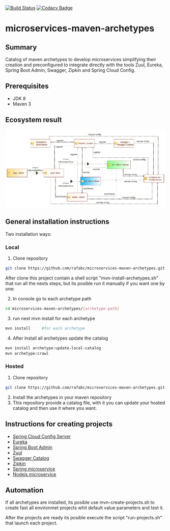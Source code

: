 [![Build Status](https://travis-ci.org/rafabc/microservices-maven-archetypes.svg?branch=master)](https://travis-ci.org/rafabc/microservices-maven-archetypes)     [![Codacy Badge](https://api.codacy.com/project/badge/Grade/91ca599b594547b793a8e082a6786f87)](https://www.codacy.com/app/rafabc1979/microservices-maven-archetypes?utm_source=github.com&amp;utm_medium=referral&amp;utm_content=rafabc/microservices-maven-archetypes&amp;utm_campaign=Badge_Grade)


microservices-maven-archetypes
======================================

Summary
-------
Catalog of maven archetypes to develop microservices simplifying their creation and preconfigured to integrate directly with the tools Zuul, 
Eureka, Spring Boot Admin, Swagger, Zipkin and Spring Cloud Config.

Prerequisites
-------------

- JDK 8
- Maven 3

Ecosystem result
-------
![Alt text](docs/archetypes.jpg?raw=true "Ecosystem")


General installation instructions
-------------
Two installation ways:

### Local


1. Clone repository
```bash
git clone https://github.com/rafabc/microservices-maven-archetypes.git
```

After clone this project contain a shell script "mvn-install-archetypes.sh" that run all the nexts steps, but its posible run it manually if you want one by one:


2. In console go to each archetype path
```bash
cd microservices-maven-archetypes/[archetype-path]
```
3. run next mvn install for each archetype
```bash
mvn install 	#for each archetype
```
4. After install all archetypes update the catalog
```bash
mvn install archetype:update-local-catalog
mvn archetype:crawl
```

### Hosted

1. Clone repository
```bash
git clone https://github.com/rafabc/microservices-maven-archetypes.git
```
2. Install the archetypes in your maven repository
3. This repository provide a catalog file, with it you can update your hosted catalog and then use it where you want.


Instructions for creating projects
------
- [Spring Cloud Config Server](./archetype-config-server/)
- [Eureka](./archetype-eureka/)
- [Spring Boot Admin](./archetype-springbootadmin/)
- [Zuul](./archetype-zuul/)
- [Swagger Catalog](./archetype-swagger-catalog/)
- [Zipkin](./archetype-zipkin/)
- [Spring microservice](./archetype-microservice-spring/)
- [Nodejs microservice](./archetype-microservice-nodejs/)


Automation
-------
If all archetypes are installed, its posible use mvn-create-projects.sh to create fast all environmet projects whit default value parameters and test it.

After the projects are ready its posible execute the script "run-projects.sh" that launch each project.